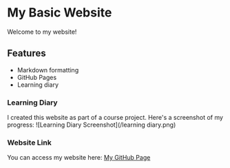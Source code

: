 # My Basic Website

Welcome to my website!

## Features
- Markdown formatting
- GitHub Pages
- Learning diary

### Learning Diary
I created this website as part of a course project. Here's a screenshot of my progress:
![Learning Diary Screenshot](/learning diary.png)

### Website Link
You can access my website here: [My GitHub Page](https://github.com/ZhenniPan1213/BundleE-CloudServices.git)
